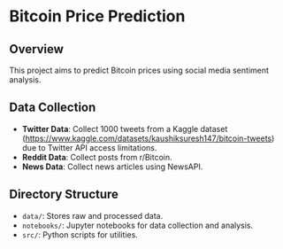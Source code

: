 # Bitcoin Price Prediction

## Overview
This project aims to predict Bitcoin prices using social media sentiment analysis.

## Data Collection
- **Twitter Data**: Collect 1000 tweets from a Kaggle dataset (https://www.kaggle.com/datasets/kaushiksuresh147/bitcoin-tweets) due to Twitter API access limitations.
- **Reddit Data**: Collect posts from r/Bitcoin.
- **News Data**: Collect news articles using NewsAPI.

## Directory Structure
- `data/`: Stores raw and processed data.
- `notebooks/`: Jupyter notebooks for data collection and analysis.
- `src/`: Python scripts for utilities.

